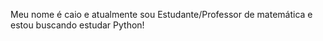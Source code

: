 Meu nome é caio e atualmente sou Estudante/Professor de matemática e estou buscando estudar Python! 
